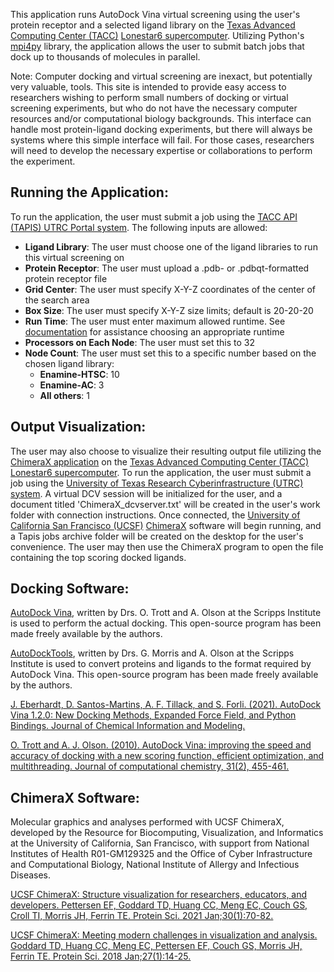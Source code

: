 This application runs AutoDock Vina virtual screening using the user's protein receptor and a selected ligand library on the [Texas Advanced Computing Center (TACC)](https://www.tacc.utexas.edu/) [Lonestar6 supercomputer](https://www.tacc.utexas.edu/systems/lonestar6). Utilizing Python's [mpi4py](https://mpi4py.readthedocs.io/en/stable/) library, the application allows the user to submit batch jobs that dock up to thousands of molecules in parallel.

Note: Computer docking and virtual screening are inexact, but potentially very valuable, tools. This site is intended to provide easy access to researchers wishing to perform small numbers of docking or virtual screening experiments, but who do not have the necessary computer resources and/or computational biology backgrounds. This interface can handle most protein-ligand docking experiments, but there will always be systems where this simple interface will fail. For those cases, researchers will need to develop the necessary expertise or collaborations to perform the experiment.



 Running the Application:
-----------------------

To run the application, the user must submit a job using the [TACC API (TAPIS) UTRC Portal system](https://utrc.tacc.utexas.edu/). The following inputs are allowed:
- __Ligand Library__: The user must choose one of the ligand libraries to run this virtual screening on
- __Protein Receptor__: The user must upload a .pdb- or .pdbqt-formatted protein receptor file
- __Grid Center__: The user must specify X-Y-Z coordinates of the center of the search area
- __Box Size__: The user must specify X-Y-Z size limits; default is 20-20-20
- __Run Time__: The user must enter maximum allowed runtime. See [documentation](drugdiscovery.tacc.utexas.edu/documentation) for assistance choosing an appropriate runtime
- __Processors on Each Node__: The user must set this to 32
- __Node Count__: The user must set this to a specific number based on the chosen ligand library:
    - __Enamine-HTSC__: 10
    - __Enamine-AC__: 3
    - __All others__: 1


 Output Visualization:
---------------------

The user may also choose to visualize their resulting output file utilizing the [ChimeraX application](https://github.com/tiffanyhuff/ChimeraXApp) on the [Texas Advanced Computing Center (TACC)](https://www.tacc.utexas.edu/) [Lonestar6 supercomputer](https://www.tacc.utexas.edu/systems/lonestar6). To run the application, the user must submit a job using the [University of Texas Research Cyberinfrastructure (UTRC) system](https://utrc.tacc.utexas.edu/). A virtual DCV session will be initialized for the user, and a document titled 'ChimeraX_dcvserver.txt' will be created in the user's work folder with connection instructions. Once connected, the [University of California San Francisco (UCSF)](https://www.ucsf.edu/) [ChimeraX](https://www.cgl.ucsf.edu/chimerax/) software will begin running, and a Tapis jobs archive folder will be created on the desktop for the user's convenience. The user may then use the ChimeraX program to open the file containing the top scoring docked ligands.

 Docking Software:
---------------------

[AutoDock Vina](http://vina.scripps.edu/), written by Drs. O. Trott and A. Olson at the Scripps Institute is used to perform the actual docking. This open-source program has been made freely available by the authors.

[AutoDockTools](http://autodock.scripps.edu/resources/adt/index_html/), written by Drs. G. Morris and A. Olson at the Scripps Institute is used to convert proteins and ligands to the format required by AutoDock Vina. This open-source program has been made freely available by the authors.

[J. Eberhardt, D. Santos-Martins, A. F. Tillack, and S. Forli. (2021). AutoDock Vina 1.2.0: New Docking Methods, Expanded Force Field, and Python Bindings. Journal of Chemical Information and Modeling.](https://pubs.acs.org/doi/10.1021/acs.jcim.1c00203)

[O. Trott and A. J. Olson. (2010). AutoDock Vina: improving the speed and accuracy of docking with a new scoring function, efficient optimization, and multithreading. Journal of computational chemistry, 31(2), 455-461.](https://onlinelibrary.wiley.com/doi/10.1002/jcc.21334)

ChimeraX Software:
---------------------

Molecular graphics and analyses performed with UCSF ChimeraX, developed by the Resource for Biocomputing, Visualization, and Informatics at the University of California, San Francisco, with support from National Institutes of Health R01-GM129325 and the Office of Cyber Infrastructure and Computational Biology, National Institute of Allergy and Infectious Diseases.

[UCSF ChimeraX: Structure visualization for researchers, educators, and developers. Pettersen EF, Goddard TD, Huang CC, Meng EC, Couch GS, Croll TI, Morris JH, Ferrin TE. Protein Sci. 2021 Jan;30(1):70-82.](https://pubmed.ncbi.nlm.nih.gov/32881101/)

[UCSF ChimeraX: Meeting modern challenges in visualization and analysis. Goddard TD, Huang CC, Meng EC, Pettersen EF, Couch GS, Morris JH, Ferrin TE. Protein Sci. 2018 Jan;27(1):14-25.](https://pubmed.ncbi.nlm.nih.gov/28710774/)